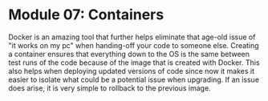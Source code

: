 # Module 07: Containers

Docker is an amazing tool that further helps eliminate that age-old issue of "it works on my pc" when handing-off your code to someone else. Creating a container ensures that everything down to the OS is the same between test runs of the code because of the image that is created with Docker. This also helps when deploying updated versions of code since now it makes it easier to isolate what could be a potential issue when upgrading. If an issue does arise, it is very simple to rollback to the previous image.